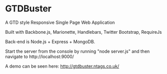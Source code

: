 GTDBuster
=========

A GTD style Responsive Single Page Web Application

Built with Backbone.js, Marionette, Handlebars, Twitter Bootstrap, RequireJs

Back-end is Node.js + Express + MongoDB.

Start the server from the console by running "node server.js" and then navigate to http://localhost:9000/

A demo can be seen here: http://gtdbuster.ntags.co.uk/
